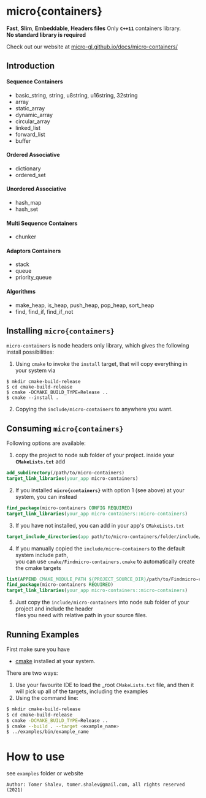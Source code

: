 # micro{containers}
**Fast**, **Slim**, **Embeddable**, **Headers files** Only **`C++11`** containers library.  
**No standard library is required**

Check out our website at [micro-gl.github.io/docs/micro-containers/](micro-gl.github.io/docs/micro-containers)

## Introduction
#### Sequence Containers
* basic_string, string, u8string, u16string, 32string
* array
* static_array
* dynamic_array
* circular_array
* linked_list
* forward_list
* buffer

#### Ordered Associative
- dictionary
- ordered_set

#### Unordered Associative
- hash_map
- hash_set

#### Multi Sequence Containers
- chunker

#### Adaptors Containers
- stack
- queue
- priority_queue

#### Algorithms
- make_heap, is_heap, push_heap, pop_heap, sort_heap
- find, find_if, find_if_not


## Installing `micro{containers}`
`micro-containers` is node headers only library, which gives the following install possibilities:
1. Using `cmake` to invoke the `install` target, that will copy everything in your system via
```
$ mkdir cmake-build-release
$ cd cmake-build-release
$ cmake -DCMAKE_BUILD_TYPE=Release ..
$ cmake --install .
```
2. Copying the `include/micro-containers` to anywhere you want.

## Consuming `micro{containers}`
Following options are available:
1. copy the project to node sub folder of your project. inside your **`CMakeLists.txt`** add
```cmake
add_subdirectory(/path/to/micro-containers)
target_link_libraries(your_app micro-containers)
```
2. If you installed **`micro{containers}`** with option 1 (see above) at your system, you can instead
```cmake
find_package(micro-containers CONFIG REQUIRED)
target_link_libraries(your_app micro-containers::micro-containers)
```
3. If you have not installed, you can add in your app's `CMakeLists.txt`
```cmake
target_include_directories(app path/to/micro-containers/folder/include/)
```
4. If you manually copied the `include/micro-containers` to the default system include path,  
   you can use `cmake/Findmicro-containers.cmake` to automatically create the cmake targets
```cmake
list(APPEND CMAKE_MODULE_PATH ${PROJECT_SOURCE_DIR}/path/to/Findmicro-containers/folder)
find_package(micro-containers REQUIRED)
target_link_libraries(your_app micro-containers::micro-containers)
```
5. Just copy the `include/micro-containers` into node sub folder of your project and include the header  
   files you need with relative path in your source files.

## Running Examples
First make sure you have
- [cmake](https://cmake.org/download/) installed at your system.

There are two ways:
1. Use your favourite IDE to load the _root `CMakeLists.txt` file, and then it   
   will pick up all of the targets, including the examples
2. Using the command line:
```bash
$ mkdir cmake-build-release
$ cd cmake-build-release
$ cmake -DCMAKE_BUILD_TYPE=Release ..
$ cmake --build . --target <example_name>
$ ../examples/bin/example_name
```

# How to use
see `examples` folder or website
```text
Author: Tomer Shalev, tomer.shalev@gmail.com, all rights reserved (2021)
```